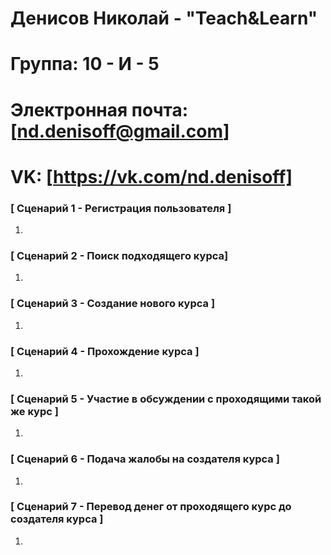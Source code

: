 # Денисов Николай - "Teach&Learn"
# Группа: 10 - И - 5
# Электронная почта: [nd.denisoff@gmail.com]
# VK: [https://vk.com/nd.denisoff]


### [ Сценарий 1 - Регистрация пользователя ]

1. 

### [ Сценарий 2 - Поиск подходящего курса]

1. 

### [ Сценарий 3 - Создание нового курса ]

1. 

### [ Сценарий 4 - Прохождение курса ]

1. 

### [ Сценарий 5 - Участие в обсуждении с проходящими такой же курс ]

1. 

### [ Сценарий 6 - Подача жалобы на создателя курса ]

1.

### [ Сценарий 7 - Перевод денег от проходящего курс до создателя курса ]

1.
